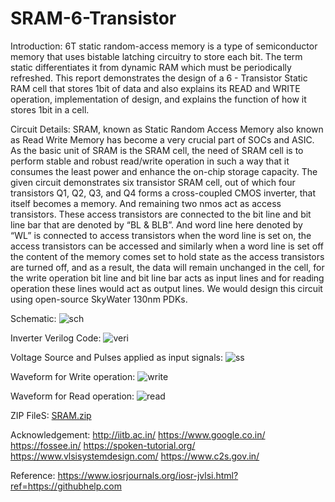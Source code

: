 # SRAM-6-Transistor

Introduction:
6T static random-access memory is a type of semiconductor memory that uses bistable latching circuitry to store each bit. The term static differentiates it from dynamic RAM which must be periodically refreshed. This report demonstrates the design of a 6 - Transistor Static RAM cell that stores 1bit of data and also explains its READ and WRITE operation, implementation of design, and explains the function of how it stores 1bit in a cell.

Circuit Details:
SRAM, known as Static Random Access Memory also known as Read Write Memory has become a very crucial part of SOCs and ASIC. As the basic unit of SRAM is the SRAM cell, the need of SRAM cell is to perform stable and robust read/write operation in such a way that it consumes the least power and enhance the on-chip storage capacity. The given circuit demonstrates six transistor SRAM cell, out of which four transistors Q1, Q2, Q3, and Q4 forms a cross-coupled CMOS inverter, that itself becomes a memory. And remaining two nmos act as access transistors. These access transistors are connected to the bit line and bit line bar that are denoted by “BL & BLB”. And word line here denoted by “WL” is connected to access transistors when the word line is set on, the access transistors can be accessed and similarly when a word line is set off the content of the memory comes set to hold state as the access transistors are turned off, and as a result, the data will remain unchanged in the cell, for the write operation bit line and bit line bar acts as input lines and for reading operation these lines would act as output lines. We would design this circuit using open-source SkyWater 130nm PDKs.

Schematic:
![sch](https://user-images.githubusercontent.com/98079644/194717104-327ede7e-6b35-48ae-a51c-95abadcc042e.png)

Inverter Verilog Code:
![veri](https://user-images.githubusercontent.com/98079644/194717160-cbb51251-d8b7-46d3-907b-4e359e7f5cf8.png)

Voltage Source and Pulses applied as input signals:
![ss](https://user-images.githubusercontent.com/98079644/194717226-3c423b7c-d530-4292-90d8-16173ab1e92e.png)

Waveform for Write operation:
![write](https://user-images.githubusercontent.com/98079644/194717288-983d7165-8e77-4a20-bb4d-7fcffd4c8d36.png)

Waveform for Read operation:
![read](https://user-images.githubusercontent.com/98079644/194717308-93afb92d-9da2-4629-9569-14020db2c449.png)

ZIP FileS:
[SRAM.zip](https://github.com/rutucharya/SRAM-6-Transistor-/files/9739767/SRAM.zip)

Acknowledgement:
http://iitb.ac.in/
https://www.google.co.in/
https://fossee.in/
https://spoken-tutorial.org/
https://www.vlsisystemdesign.com/
https://www.c2s.gov.in/

Reference:
https://www.iosrjournals.org/iosr-jvlsi.html?ref=https://githubhelp.com
